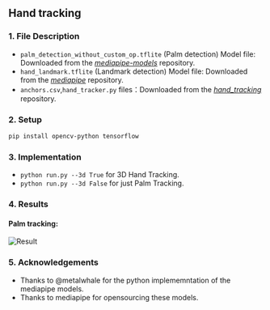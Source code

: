 ## Hand tracking

### 1. File Description
- `palm_detection_without_custom_op.tflite` (Palm detection) Model file: Downloaded from the [*mediapipe-models*] repository.
- `hand_landmark.tflite` (Landmark detection) Model file: Downloaded from the [*mediapipe*] repository.    
- `anchors.csv`,`hand_tracker.py` files：Downloaded from the [*hand_tracking*] repository.

### 2. Setup
```sh
pip install opencv-python tensorflow
```

### 3. Implementation
- ```python run.py --3d True``` for 3D Hand Tracking.
- ```python run.py --3d False``` for just Palm Tracking.

### 4. Results
#### Palm tracking: 
![Result](/res.gif?raw=true "Result: Palm Tracking")

### 5. Acknowledgements
- Thanks to @metalwhale for the python implememntation of the mediapipe models.
- Thanks to mediapipe for opensourcing these models.

[*mediapipe-models*]: https://github.com/junhwanjang/mediapipe-models/tree/master/palm_detection/mediapipe_models
[*mediapipe*]: https://github.com/google/mediapipe/tree/master/mediapipe/models
[*hand_tracking*]: https://github.com/wolterlw/hand_tracking
